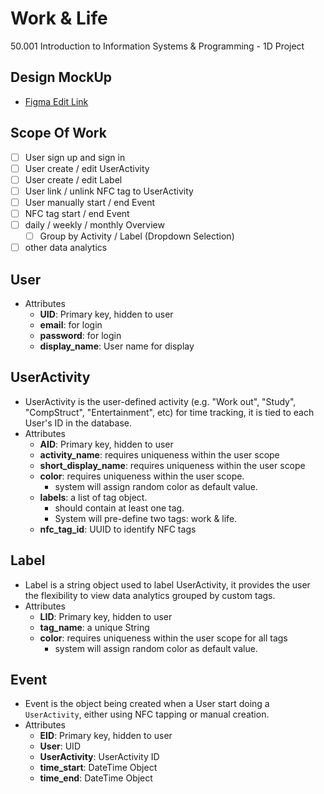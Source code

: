 # Work & Life
50.001 Introduction to Information Systems &amp; Programming - 1D Project

## Design MockUp

- [Figma Edit Link](https://www.figma.com/file/q8oGLAocaAazg4XulfOtYF/50001-SnapTrack?node-id=0%3A1)

## Scope Of Work

- [ ] User sign up and sign in
- [ ] User create / edit UserActivity
- [ ] User create / edit Label
- [ ] User link / unlink NFC tag to UserActivity
- [ ] User manually start / end Event
- [ ] NFC tag start / end Event
- [ ] daily / weekly / monthly Overview
    - [ ] Group by Activity / Label (Dropdown Selection)
- [ ] other data analytics

## User

- Attributes
    - **UID**: Primary key, hidden to user
    - **email**: for login
    - **password**: for login
    - **display_name**: User name for display
    

## UserActivity

- UserActivity is the user-defined activity (e.g. "Work out", "Study", "CompStruct", "Entertainment", etc) for time tracking, it is tied to each User's ID in the database. 
- Attributes
    - **AID**: Primary key, hidden to user
    - **activity_name**: requires uniqueness within the user scope 
    - **short_display_name**: requires uniqueness within the user scope 
    - **color**: requires uniqueness within the user scope.
        - system will assign random color as default value.
    - **labels**: a list of tag object. 
        - should contain at least one tag. 
        - System will pre-define two tags: work & life. 
    - **nfc_tag_id**: UUID to identify NFC tags



## Label

- Label is a string object used to label UserActivity, it provides the user the flexibility to view data analytics grouped by custom tags.
- Attributes
    - **LID**: Primary key, hidden to user
    - **tag_name**: a unique String
    - **color**: requires uniqueness within the user scope for all tags
        - system will assign random color as default value.


## Event

- Event is the object being created when a User start doing a `UserActivity`, either using NFC tapping or manual creation.
- Attributes
    - **EID**: Primary key, hidden to user
    - **User**: UID
    - **UserActivity**: UserActivity ID
    - **time_start**: DateTime Object 
    - **time_end**: DateTime Object 